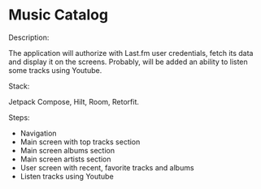 # Music Catalog
Description:

The application will authorize with Last.fm user credentials, fetch its data and display it on the screens. Probably, will be added an ability to listen some tracks using Youtube.

Stack:

Jetpack Compose, Hilt, Room, Retorfit.

Steps:
- Navigation
- Main screen with top tracks section
- Main screen albums section
- Main screen artists section
- User screen with recent, favorite tracks and albums
- Listen tracks using Youtube
